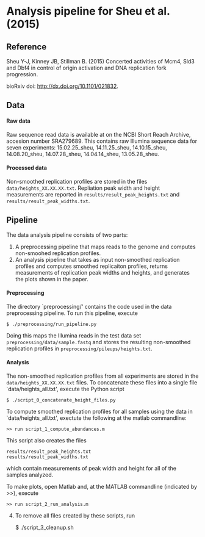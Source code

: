 # Analysis pipeline for Sheu et al. (2015)

## Reference

Sheu Y-J, Kinney JB, Stillman B. (2015) Concerted activities of Mcm4, Sld3 and Dbf4 in control of origin activation and DNA replication fork progression.

bioRxiv doi: http://dx.doi.org/10.1101/021832.

## Data

#### Raw data

Raw sequence read data is available at on the NCBI Short Reach Archive, accesion number SRA279689. This contains raw Illumina sequence data for seven experiments: 15.02.25_sheu, 14.11.25_sheu, 14.10.15_sheu, 14.08.20_sheu, 14.07.28_sheu,	14.04.14_sheu,	13.05.28_sheu.

#### Processed data

Non-smoothed replication profiles are stored in the files `data/heights_XX.XX.XX.txt`. Repliation peak width and height measurements are reported in `results/result_peak_heights.txt` and `results/result_peak_widths.txt`.

## Pipeline

The data analysis pipeline consists of two parts: 
1. A preprocessing pipeline that maps reads to the genome and computes non-smoohed replication profiles.
2. An analysis pipeline that takes as input non-smoothed replication profiles and computes smoothed replicaiton profiles, returns measurements of replication peak widths and heights, and generates the plots shown in the paper.

#### Preprocessing

The directory `preprocessing/' contains the code used in the data preprocessing pipeline. To run this pipeline, execute

```
$ ./preprocessing/run_pipeline.py
```

Doing this maps the Illumina reads in the test data set `preprocessing/data/sample.fastq` and stores the resulting non-smoothed replication profiles in `preprocessing/pileups/heights.txt`. 


#### Analysis

The non-smoothed replication profiles from all experiments are stored in the `data/heights_XX.XX.XX.txt` files. To concatenate these files into a single file `data/heights_all.txt', execute the Python script

```
$ ./script_0_concatenate_height_files.py
```

To compute smoothed replication profiles for all samples using the data in `data/heights_all.txt', exectute the following at the matlab commandline:

```
>> run script_1_compute_abundances.m
```
	
This script also creates the files

```
results/result_peak_heights.txt
results/result_peak_widths.txt
```

which contain measurements of peak width and height for all of the samples analyzed. 

To make plots, open Matlab and, at the MATLAB commandline (indicated by >>), execute

	>> run script_2_run_analysis.m

4. To remove all files created by these scripts, run

	$ ./script_3_cleanup.sh
